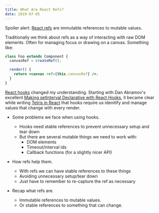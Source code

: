 ```yaml
---
title: What Are React Refs?
date: 2019-07-05
---
```


Spoiler alert: [React refs](https://reactjs.org/docs/refs-and-the-dom.html) are immutable references to mutable values.

Traditionally we think about refs as a way of interacting with raw DOM elements. Often for managing focus or drawing on a canvas. Something like:

```jsx
class Foo extends Component {
  canvasRef = createRef();

  render() {
    return <canvas ref={this.canvasRef} />;
  }
}
```

[React hooks](https://reactjs.org/docs/hooks-overview.html) changed my understanding. Starting with Dan Abramov's excellent [Making setInterval Declarative with React Hooks](https://overreacted.io/making-setinterval-declarative-with-react-hooks/), it became clear while writing [Tetris in React](https://github.com/ahuth/tetris) that hooks require us idenitify and manage values that change with every render.

- Some problems we face when using hooks.
  - Hooks need stable references to prevent unnecessary setup and tear down
  - But there are several mutable things we need to work with:
    - DOM elements
    - Timeout/interval ids
    - Callback functions (for a slightly nicer API)

- How refs help them.
  - With refs we can have stable references to these things
  - Avoiding unnecessary setup/tear down
  - Just have to remember to re-capture the ref as necessary

- Recap what refs are.
  - Immutable references to mutable values.
  - Or stable references to something that can change.
